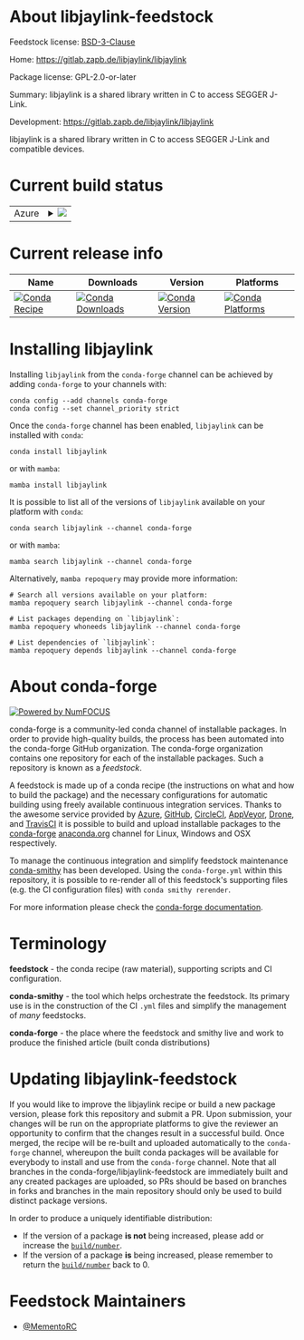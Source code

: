 About libjaylink-feedstock
==========================

Feedstock license: [BSD-3-Clause](https://github.com/conda-forge/libjaylink-feedstock/blob/main/LICENSE.txt)

Home: https://gitlab.zapb.de/libjaylink/libjaylink

Package license: GPL-2.0-or-later

Summary: libjaylink is a shared library written in C to access SEGGER J-Link.

Development: https://gitlab.zapb.de/libjaylink/libjaylink

libjaylink is a shared library written in C to access SEGGER J-Link and
compatible devices.

Current build status
====================


<table>
    
  <tr>
    <td>Azure</td>
    <td>
      <details>
        <summary>
          <a href="https://dev.azure.com/conda-forge/feedstock-builds/_build/latest?definitionId=25103&branchName=main">
            <img src="https://dev.azure.com/conda-forge/feedstock-builds/_apis/build/status/libjaylink-feedstock?branchName=main">
          </a>
        </summary>
        <table>
          <thead><tr><th>Variant</th><th>Status</th></tr></thead>
          <tbody><tr>
              <td>linux_64</td>
              <td>
                <a href="https://dev.azure.com/conda-forge/feedstock-builds/_build/latest?definitionId=25103&branchName=main">
                  <img src="https://dev.azure.com/conda-forge/feedstock-builds/_apis/build/status/libjaylink-feedstock?branchName=main&jobName=linux&configuration=linux%20linux_64_" alt="variant">
                </a>
              </td>
            </tr><tr>
              <td>osx_64</td>
              <td>
                <a href="https://dev.azure.com/conda-forge/feedstock-builds/_build/latest?definitionId=25103&branchName=main">
                  <img src="https://dev.azure.com/conda-forge/feedstock-builds/_apis/build/status/libjaylink-feedstock?branchName=main&jobName=osx&configuration=osx%20osx_64_" alt="variant">
                </a>
              </td>
            </tr><tr>
              <td>win_64</td>
              <td>
                <a href="https://dev.azure.com/conda-forge/feedstock-builds/_build/latest?definitionId=25103&branchName=main">
                  <img src="https://dev.azure.com/conda-forge/feedstock-builds/_apis/build/status/libjaylink-feedstock?branchName=main&jobName=win&configuration=win%20win_64_" alt="variant">
                </a>
              </td>
            </tr>
          </tbody>
        </table>
      </details>
    </td>
  </tr>
</table>

Current release info
====================

| Name | Downloads | Version | Platforms |
| --- | --- | --- | --- |
| [![Conda Recipe](https://img.shields.io/badge/recipe-libjaylink-green.svg)](https://anaconda.org/conda-forge/libjaylink) | [![Conda Downloads](https://img.shields.io/conda/dn/conda-forge/libjaylink.svg)](https://anaconda.org/conda-forge/libjaylink) | [![Conda Version](https://img.shields.io/conda/vn/conda-forge/libjaylink.svg)](https://anaconda.org/conda-forge/libjaylink) | [![Conda Platforms](https://img.shields.io/conda/pn/conda-forge/libjaylink.svg)](https://anaconda.org/conda-forge/libjaylink) |

Installing libjaylink
=====================

Installing `libjaylink` from the `conda-forge` channel can be achieved by adding `conda-forge` to your channels with:

```
conda config --add channels conda-forge
conda config --set channel_priority strict
```

Once the `conda-forge` channel has been enabled, `libjaylink` can be installed with `conda`:

```
conda install libjaylink
```

or with `mamba`:

```
mamba install libjaylink
```

It is possible to list all of the versions of `libjaylink` available on your platform with `conda`:

```
conda search libjaylink --channel conda-forge
```

or with `mamba`:

```
mamba search libjaylink --channel conda-forge
```

Alternatively, `mamba repoquery` may provide more information:

```
# Search all versions available on your platform:
mamba repoquery search libjaylink --channel conda-forge

# List packages depending on `libjaylink`:
mamba repoquery whoneeds libjaylink --channel conda-forge

# List dependencies of `libjaylink`:
mamba repoquery depends libjaylink --channel conda-forge
```


About conda-forge
=================

[![Powered by
NumFOCUS](https://img.shields.io/badge/powered%20by-NumFOCUS-orange.svg?style=flat&colorA=E1523D&colorB=007D8A)](https://numfocus.org)

conda-forge is a community-led conda channel of installable packages.
In order to provide high-quality builds, the process has been automated into the
conda-forge GitHub organization. The conda-forge organization contains one repository
for each of the installable packages. Such a repository is known as a *feedstock*.

A feedstock is made up of a conda recipe (the instructions on what and how to build
the package) and the necessary configurations for automatic building using freely
available continuous integration services. Thanks to the awesome service provided by
[Azure](https://azure.microsoft.com/en-us/services/devops/), [GitHub](https://github.com/),
[CircleCI](https://circleci.com/), [AppVeyor](https://www.appveyor.com/),
[Drone](https://cloud.drone.io/welcome), and [TravisCI](https://travis-ci.com/)
it is possible to build and upload installable packages to the
[conda-forge](https://anaconda.org/conda-forge) [anaconda.org](https://anaconda.org/)
channel for Linux, Windows and OSX respectively.

To manage the continuous integration and simplify feedstock maintenance
[conda-smithy](https://github.com/conda-forge/conda-smithy) has been developed.
Using the ``conda-forge.yml`` within this repository, it is possible to re-render all of
this feedstock's supporting files (e.g. the CI configuration files) with ``conda smithy rerender``.

For more information please check the [conda-forge documentation](https://conda-forge.org/docs/).

Terminology
===========

**feedstock** - the conda recipe (raw material), supporting scripts and CI configuration.

**conda-smithy** - the tool which helps orchestrate the feedstock.
                   Its primary use is in the construction of the CI ``.yml`` files
                   and simplify the management of *many* feedstocks.

**conda-forge** - the place where the feedstock and smithy live and work to
                  produce the finished article (built conda distributions)


Updating libjaylink-feedstock
=============================

If you would like to improve the libjaylink recipe or build a new
package version, please fork this repository and submit a PR. Upon submission,
your changes will be run on the appropriate platforms to give the reviewer an
opportunity to confirm that the changes result in a successful build. Once
merged, the recipe will be re-built and uploaded automatically to the
`conda-forge` channel, whereupon the built conda packages will be available for
everybody to install and use from the `conda-forge` channel.
Note that all branches in the conda-forge/libjaylink-feedstock are
immediately built and any created packages are uploaded, so PRs should be based
on branches in forks and branches in the main repository should only be used to
build distinct package versions.

In order to produce a uniquely identifiable distribution:
 * If the version of a package **is not** being increased, please add or increase
   the [``build/number``](https://docs.conda.io/projects/conda-build/en/latest/resources/define-metadata.html#build-number-and-string).
 * If the version of a package **is** being increased, please remember to return
   the [``build/number``](https://docs.conda.io/projects/conda-build/en/latest/resources/define-metadata.html#build-number-and-string)
   back to 0.

Feedstock Maintainers
=====================

* [@MementoRC](https://github.com/MementoRC/)

